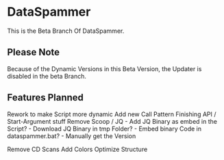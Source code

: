 # DataSpammer

This is the Beta Branch Of DataSpammer.

## Please Note

Because of the Dynamic Versions in this Beta Version, the Updater is disabled in the beta Branch.

## Features Planned

Rework to make Script more dynamic
Add new Call Pattern
Finishing API / Start-Argument stuff
Remove Scoop / JQ
    - Add JQ Binary as embed in the Script?
    - Download JQ Binary in tmp Folder?
    - Embed binary Code in dataspammer.bat?
    - Manually get the Version

Remove CD Scans
Add Colors
Optimize Structure
